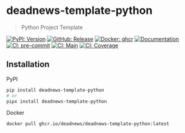 # deadnews-template-python

> Python Project Template

[![PyPI: Version](https://img.shields.io/pypi/v/deadnews-template-python?logo=pypi&logoColor=white)](https://pypi.org/project/deadnews-template-python)
[![GitHub: Release](https://img.shields.io/github/v/release/deadnews/deadnews-template-python?logo=github&logoColor=white)](https://github.com/deadnews/deadnews-template-python/releases/latest)
[![Docker: ghcr](https://img.shields.io/badge/docker-gray.svg?logo=docker&logoColor=white)](https://github.com/deadnews/deadnews-template-python/pkgs/container/deadnews-template-python)
[![Documentation](https://img.shields.io/badge/documentation-gray.svg?logo=materialformkdocs&logoColor=white)](https://deadnews.github.io/deadnews-template-python)
[![CI: pre-commit](https://results.pre-commit.ci/badge/github/DeadNews/deadnews-template-python/main.svg)](https://results.pre-commit.ci/latest/github/deadnews/deadnews-template-python/main)
[![CI: Main](https://img.shields.io/github/actions/workflow/status/deadnews/deadnews-template-python/main.yml?branch=main&logo=github&logoColor=white&label=main)](https://github.com/deadnews/deadnews-template-python/actions/workflows/main.yml)
[![CI: Coverage](https://img.shields.io/codecov/c/github/deadnews/deadnews-template-python?token=OCZDZIYPMC&logo=codecov&logoColor=white)](https://app.codecov.io/gh/deadnews/deadnews-template-python)

## Installation

PyPI

```sh
pip install deadnews-template-python
# or
pipx install deadnews-template-python
```

Docker

```sh
docker pull ghcr.io/deadnews/deadnews-template-python:latest
```
